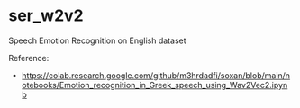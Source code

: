 # ser_w2v2

Speech Emotion Recognition on English dataset 

Reference:
- https://colab.research.google.com/github/m3hrdadfi/soxan/blob/main/notebooks/Emotion_recognition_in_Greek_speech_using_Wav2Vec2.ipynb
